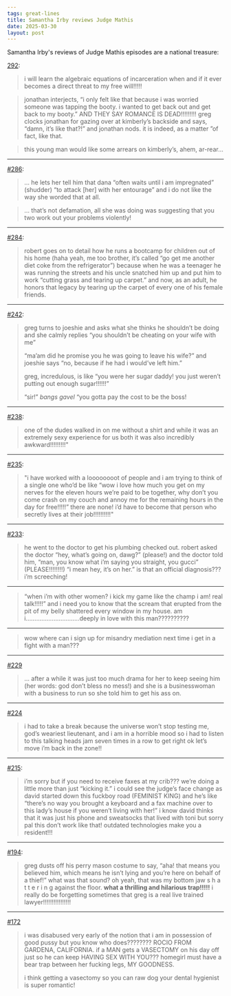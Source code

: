 ```yaml
---
tags: great-lines
title: Samantha Irby reviews Judge Mathis
date: 2025-03-30
layout: post
---
```


Samantha Irby's reviews of Judge Mathis episodes are a national treasure:

[292](https://bitchesgottaeat.substack.com/p/whos-on-judge-mathis-today-292):

> i will learn the algebraic equations of incarceration when and if it ever becomes a direct threat to my free will!!!!!

> jonathan interjects, “i only felt like that because i was worried someone was tapping the booty. i wanted to get back out and get back to my booty.” AND THEY SAY ROMANCE IS DEAD!!!!!!!!! greg clocks jonathan for gazing over at kimberly’s backside and says, “damn, it’s like that?!” and jonathan nods. it is indeed, as a matter ”of fact, like that.

> this young man would like some arrears on kimberly’s, ahem, ar-rear...

> 

---

[#286](https://bitchesgottaeat.substack.com/p/whos-on-judge-mathis-today-286):

> ... he lets her tell him that dana “often waits until i am impregnated” (shudder) “to attack [her] with her entourage” and i do not like the way she worded that at all.

> ... that’s not defamation, all she was doing was suggesting that you two work out your problems violently!

---

[#284](https://bitchesgottaeat.substack.com/p/who-was-on-judge-mathis-yesterday-45d): 

> robert goes on to detail how he runs a bootcamp for children out of his home (haha yeah, me too brother, it’s called “go get me another diet coke from the refrigerator”) because when he was a teenager he was running the streets and his uncle snatched him up and put him to work “cutting grass and tearing up carpet.” and now, as an adult, he honors that legacy by tearing up the carpet of every one of his female friends.

---

[#242](https://bitchesgottaeat.substack.com/p/whos-on-judge-mathis-today-242):

> greg turns to joeshie and asks what she thinks he shouldn’t be doing and she calmly replies “you shouldn’t be cheating on your wife with me”
>
> “ma’am did he promise you he was going to leave his wife?” and joeshie says “no, because if he had i would’ve left him.”
> 
> greg, incredulous, is like “you were her sugar daddy! you just weren’t putting out enough sugar!!!!!!”
>
> “sir!” *bangs gavel* “you gotta pay the cost to be the boss!

---

[#238](https://bitchesgottaeat.substack.com/p/whos-on-judge-mathis-today-238):

> one of the dudes walked in on me without a shirt and while it was an extremely sexy experience for us both it was also incredibly awkward!!!!!!!!!"

---

[#235](https://bitchesgottaeat.substack.com/p/who-was-on-judge-mathis-yesterday-3f7): 

> "i have worked with a loooooooot of people and i am trying to think of a single one who’d be like “wow i love how much you get on my nerves for the eleven hours we’re paid to be together, why don’t you come crash on my couch and annoy me for the remaining hours in the day for free!!!!!” there are none! i’d have to become that person who secretly lives at their job!!!!!!!!!!"

---

[#233](https://bitchesgottaeat.substack.com/p/whos-on-judge-mathis-today-233):

> he went to the doctor to get his plumbing checked out. robert asked the doctor “hey, what’s going on, dawg?” (please!) and the doctor told him, “man, you know what i’m saying you straight, you gucci” (PLEASE!!!!!!!!) “i mean hey, it’s on her.” is that an official diagnosis??? i’m screeching!

---

> “when i’m with other women? i kick my game like the champ i am! real talk!!!!!” and i need you to know that the scream that erupted from the pit of my belly shattered every window in my house. am i………………………….deeply in love with this man??????????

---

> wow where can i sign up for misandry mediation next time i get in a fight with a man???

---

[#229](https://bitchesgottaeat.substack.com/p/whos-on-judge-mathis-today-229)

> ... after a while it was just too much drama for her to keep seeing him (her words: god don’t bless no mess!) and she is a businesswoman with a business to run so she told him to get his ass on.

---

[#224](https://bitchesgottaeat.substack.com/p/whos-on-judge-mathis-today-224?s=r)

> i had to take a break because the universe won’t stop testing me, god’s weariest lieutenant, and i am in a horrible mood so i had to listen to this talking heads jam seven times in a row to get right ok let’s move i’m back in the zone!!

---

[#215](https://bitchesgottaeat.substack.com/p/who-was-on-judge-mathis-yesterday-767):

> i’m sorry but if you need to receive faxes at my crib??? we’re doing a little more than just “kicking it.” i could see the judge’s face change as david started down this fuckboy road (FEMINIST KING) and he’s like “there’s no way you brought a keyboard and a fax machine over to this lady’s house if you weren’t living with her!” i know david thinks that it was just his phone and sweatsocks that lived with toni but sorry pal this don’t work like that! outdated technologies make you a resident!!!

---

[#194](https://bitchesgottaeat.substack.com/p/whos-on-judge-mathis-today-194):

> greg dusts off his perry mason costume to say, “aha! that means you believed him, which means he isn’t lying and you’re here on behalf of a thief!” what was that sound? oh yeah, that was my bottom jaw s h a t t e r i n g against the floor. **what a thrilling and hilarious trap!!!!!** i really do be forgetting sometimes that greg is a real live trained lawyer!!!!!!!!!!!!!!!!

---

[#172](https://bitchesgottaeat.substack.com/p/who-was-on-judge-mathis-yesterday-1d2)

> i was disabused very early of the notion that i am in possession of good pussy but you know who does???????? ROCIO FROM GARDENA, CALIFORNIA. if a MAN gets a VASECTOMY on his day off just so he can keep HAVING SEX WITH YOU??? homegirl must have a bear trap between her fucking legs, MY GOODNESS.
>
> i think getting a vasectomy so you can raw dog your dental hygienist is super romantic!